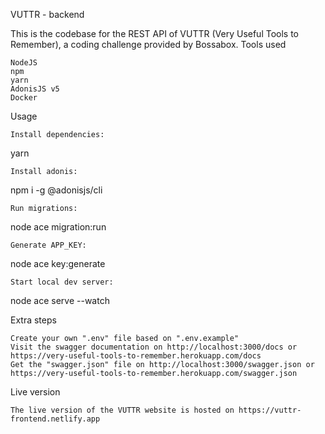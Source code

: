 VUTTR - backend

This is the codebase for the REST API of VUTTR (Very Useful Tools to Remember), a coding challenge provided by Bossabox.
Tools used

    NodeJS
    npm
    yarn
    AdonisJS v5
    Docker

Usage

    Install dependencies:

yarn

    Install adonis:

npm i -g @adonisjs/cli

    Run migrations:

node ace migration:run

    Generate APP_KEY:

node ace key:generate

    Start local dev server:

node ace serve --watch

Extra steps

    Create your own ".env" file based on ".env.example"
    Visit the swagger documentation on http://localhost:3000/docs or https://very-useful-tools-to-remember.herokuapp.com/docs
    Get the "swagger.json" file on http://localhost:3000/swagger.json or https://very-useful-tools-to-remember.herokuapp.com/swagger.json

Live version

    The live version of the VUTTR website is hosted on https://vuttr-frontend.netlify.app
